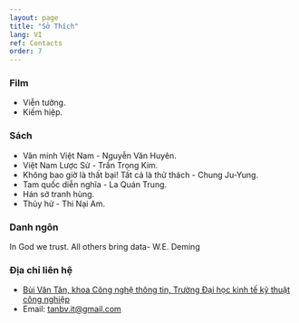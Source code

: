 ```yaml
---
layout: page
title: "Sở Thích"
lang: VI
ref: Contacts
order: 7
---
```

### Film
* Viễn tưởng.
* Kiếm hiệp.

### Sách
* Văn minh Việt Nam - Nguyễn Văn Huyên.
* Việt Nam Lược Sử - Trần Trọng Kim.
* Không bao giờ là thất bại! Tất cả là thử thách - Chung Ju-Yung.
* Tam quốc diễn nghĩa - La Quán Trung.
* Hán sở tranh hùng. 
* Thủy hử - Thi Nại Am.
### Danh ngôn
In God we trust. All others bring data- W.E. Deming
### Địa chỉ liên hệ
* [Bùi Văn Tân, khoa Công nghệ thông tin, Trường Đại học kinh tế kỹ thuật công nghiệp](https://goo.gl/maps/P6Xx9UeHagcydkQw6)
* Email: tanbv.it@gmail.com


